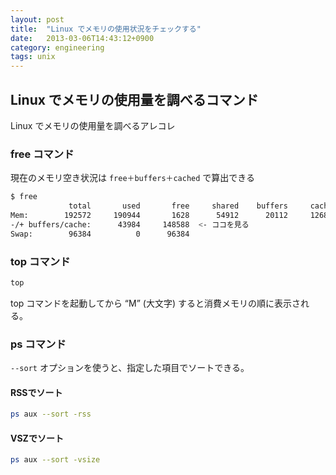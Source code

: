```yaml
---
layout: post
title:  "Linux でメモリの使用状況をチェックする"
date:   2013-03-06T14:43:12+0900
category: engineering
tags: unix
---
```


## Linux でメモリの使用量を調べるコマンド

Linux でメモリの使用量を調べるアレコレ

### free コマンド

現在のメモリ空き状況は `free＋buffers＋cached` で算出できる

```sh
$ free
             total       used       free     shared    buffers     cached
Mem:        192572     190944       1628      54912      20112     126848
-/+ buffers/cache:      43984     148588  <- ココを見る
Swap:        96384          0      96384
```

### top コマンド

```sh
top
```

top コマンドを起動してから “M” (大文字) すると消費メモリの順に表示される。

### ps コマンド

`--sort` オプションを使うと、指定した項目でソートできる。

#### RSSでソート

```sh
ps aux --sort -rss
```

#### VSZでソート

```sh
ps aux --sort -vsize
```
